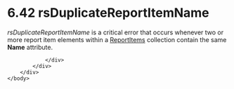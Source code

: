<html dir="LTR" xmlns:mshelp="http://msdn.microsoft.com/mshelp" xmlns:ddue="http://ddue.schemas.microsoft.com/authoring/2003/5" xmlns:xlink="http://www.w3.org/1999/xlink" xmlns:tool="http://www.microsoft.com/tooltip">
    <head>
        <meta http-equiv="Content-Type" content="text/html; CHARSET=utf-8"></meta>
        <meta name="save" content="history"></meta>
        <title>6.42 rsDuplicateReportItemName</title>
        <xml>
            <mshelp:toctitle title="6.42 rsDuplicateReportItemName"></mshelp:toctitle>
            <mshelp:rltitle title="[MS-RDL]: rsDuplicateReportItemName"></mshelp:rltitle>
            <mshelp:keyword index="A" term="8af37b45-d07d-44a1-a12b-7b1c63d4851f"></mshelp:keyword>
            <mshelp:attr name="DCSext.ContentType" value="open specification"></mshelp:attr>
            <mshelp:attr name="AssetID" value="8af37b45-d07d-44a1-a12b-7b1c63d4851f"></mshelp:attr>
            <mshelp:attr name="TopicType" value="kbRef"></mshelp:attr>
            <mshelp:attr name="DCSext.Title" value="[MS-RDL]: rsDuplicateReportItemName" />
        </xml>
    </head>
    <body>
        <div id="header">
            <h1 class="heading">6.42 rsDuplicateReportItemName</h1>
        </div>
        <div id="mainSection">
            <div id="mainBody">
                <div id="allHistory" class="saveHistory"></div>
                <div id="sectionSection0" class="section" name="collapseableSection">
                    

<p><i>rsDuplicateReportItemName</i> is a critical error that
occurs whenever two or more report item elements within a <a href="c5fef915-e842-43b4-91f9-56af4eb15be0.html">ReportItems</a> collection
contain the same <b>Name</b> attribute.</p>


                </div>
            </div>
        </div>
    </body>
</html>